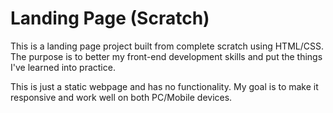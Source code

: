 # Landing Page (Scratch)
This is a landing page project built from complete scratch using HTML/CSS. The purpose is to better my front-end development skills and put the things I've learned into practice. 

This is just a static webpage and has no functionality. My goal is to make it responsive and work well on both PC/Mobile devices.